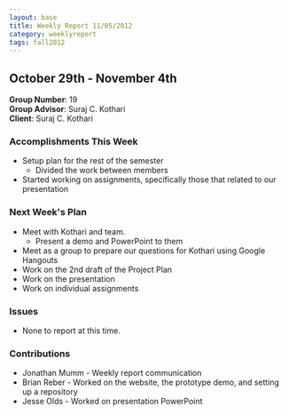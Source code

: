 ```yaml
---
layout: base
title: Weekly Report 11/05/2012
category: weeklyreport
tags: fall2012
---
```


## October 29th - November 4th

**Group Number**: 19  
**Group Advisor**: Suraj C. Kothari  
**Client**: Suraj C. Kothari  

### Accomplishments This Week

* Setup plan for the rest of the semester
	* Divided the work between members
* Started working on assignments, specifically those that related to our presentation

### Next Week's Plan

* Meet with Kothari and team.
	* Present a demo and PowerPoint to them
* Meet as a group to prepare our questions for Kothari using Google Hangouts
* Work on the 2nd draft of the Project Plan
* Work on the presentation
* Work on individual assignments

### Issues

* None to report at this time.

### Contributions

* Jonathan Mumm - Weekly report communication
* Brian Reber - Worked on the website, the prototype demo, and setting up a repository
* Jesse Olds - Worked on presentation PowerPoint
